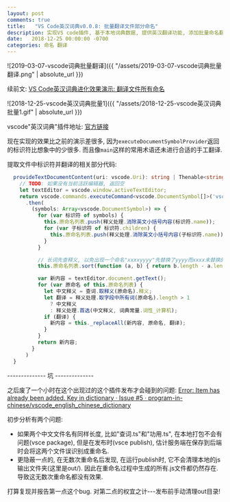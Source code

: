 ```yaml
---
layout: post
comments: true
title:   "VS Code英汉词典v0.0.8: 批量翻译文件部分命名"
description: 实现VS code插件, 基于本地词典数据, 提供英汉翻译功能, 添加批量命名翻译功能. Improve vscode extension to translate English word or phrase to Chinese, by supporting translating all identifiers in a file.
date:   2018-12-25 00:00:00 -0700
categories: 命名 翻译
---
```


![2019-03-07-vscode词典批量翻译]({{ "/assets/2019-03-07-vscode词典批量翻译.png" | absolute_url }})

续前文: [VS Code英汉词典进化效果演示: 翻译文件所有命名](https://zhuanlan.zhihu.com/p/52543477)

![2018-12-25-vscode英汉词典批量1]({{ "/assets/2018-12-25-vscode英汉词典批量1.gif" | absolute_url }})

vscode"英汉词典"插件地址: [官方链接](https://marketplace.visualstudio.com/items?itemName=CodeInChinese.EnglishChineseDictionary)

现在实现的效果比之前的演示差很多, 因为`executeDocumentSymbolProvider`返回的标识符比想象中的少很多. 而且像`main`这样的常用术语还未进行合适的手工翻译.

提取文件中标识符并翻译的相关部分代码:
```typescript
  provideTextDocumentContent(uri: vscode.Uri): string | Thenable<string> {
    // TODO: 如果没有当前活跃编辑器, 返回空
    let textEditor = vscode.window.activeTextEditor;
    return vscode.commands.executeCommand<vscode.DocumentSymbol[]>('vscode.executeDocumentSymbolProvider', textEditor.document.uri)
      .then(
        (symbols: Array<vscode.DocumentSymbol>) => {
          for (var 标识符 of symbols) {
            this.原命名列表.push(释义处理.消除英文小括号内容(标识符.name));
            for (var 子标识符 of 标识符.children) {
              this.原命名列表.push(释义处理.消除英文小括号内容(子标识符.name));
            }
          }

          // 长词先查释义, 以免出现一个命名"xxxxyyyy"先替换了yyyy而xxxx未替换的情况
          this.原命名列表.sort(function (a, b) { return b.length - a.length });

          var 新内容 = textEditor.document.getText();
          for (var 原命名 of this.原命名列表) {
            let 中文释义 = 查词.取释义(原命名).释义;
            let 翻译 = 释义处理.取字段中所有词(原命名).length > 1
              ? 中文释义
              : 释义处理.首选(中文释义, 词典常量.词性_计算机);
            if (翻译) {
              新内容 = this._replaceAll(新内容, 原命名, 翻译);
            }
          }
          return 新内容;
        }
      )
  }
```
-------------- 坑 --------------

之后废了一个小时在这个出现过的这个插件发布才会碰到的问题: [Error: Item has already been added. Key in dictionary · Issue #5 · program-in-chinese/vscode_english_chinese_dictionary](https://github.com/program-in-chinese/vscode_english_chinese_dictionary/issues/5)

初步分析有两个问题:

- 如果两个中文文件名有同样长度, 比如"查词.ts"和"功用.ts", 在本地打包不会有问题(vsce package), 但是在发布时(vsce publish), 估计服务端在保存到后端时会将这两个文件误识别成重命名.
- 更隐蔽一点的, 在无数次重命名后发现, 在运行publish时, 它不会清理本地的js输出文件夹(这里是out/). 因此在重命名过程中生成的所有.js文件都仍然存在. 导致这无数次重命名都没有效果.

打算复现并报告第一点这个bug. 对第二点的权宜之计---发布前手动清理out目录!